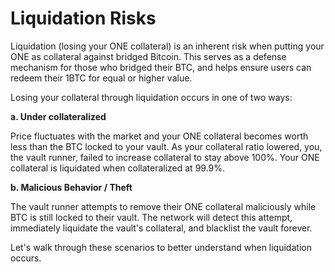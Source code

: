 # Liquidation Risks

Liquidation (losing your ONE collateral) is an inherent risk when putting your ONE as collateral against bridged Bitcoin. This serves as a defense mechanism for those who bridged their BTC, and helps ensure users can redeem their 1BTC for equal or higher value.&#x20;

Losing your collateral through liquidation occurs in one of two ways:

**a. Under collateralized**

Price fluctuates with the market and your ONE collateral becomes worth less than the BTC locked to your vault. As your collateral ratio lowered, you, the vault runner, failed to increase collateral to stay above 100%. Your ONE collateral is liquidated when collateralized at 99.9%.

**b. Malicious Behavior / Theft**

The vault runner attempts to remove their ONE collateral maliciously while BTC is still locked to their vault. The network will detect this attempt, immediately liquidate the vault's collateral, and blacklist the vault forever.

Let's walk through these scenarios to better understand when liquidation occurs.

